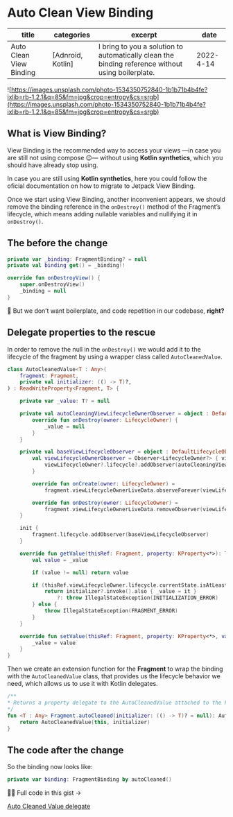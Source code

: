 # Auto Clean View Binding

| title | categories | excerpt | date |
| --- | --- | --- | --- |
| Auto Clean View Binding | [Adnroid, Kotlin] | I bring to you a solution to automatically clean  the binding reference without using boilerplate. | 2022-4-14 |

![https://images.unsplash.com/photo-1534350752840-1b1b71b4b4fe?ixlib=rb-1.2.1&q=85&fm=jpg&crop=entropy&cs=srgb](https://images.unsplash.com/photo-1534350752840-1b1b71b4b4fe?ixlib=rb-1.2.1&q=85&fm=jpg&crop=entropy&cs=srgb)

## What is View Binding?

View Binding is the recommended way to access your views —in case you are still not using compose 😉— without using **Kotlin synthetics**, which you should have already stop using.

In case you are still using **Kotlin synthetics**, here you could follow the oficial documentation on how to migrate to Jetpack View Binding.

[](https://developer.android.com/topic/libraries/view-binding/migration)

Once we start using View Binding, another inconvenient appears, we should remove the binding reference in the `onDestroy()` method of the Fragment’s lifecycle,  which means adding nullable variables and nullifying it in `onDestroy()`.

## The before the change

```kotlin
private var _binding: FragmentBinding? = null
private val binding get() = _binding!!

override fun onDestroyView() {
    super.onDestroyView()
    _binding = null
}
```

🤔 But we don’t want boilerplate, and code repetition in our codebase, **right?**

## Delegate properties to the rescue

In order to remove the null in the `onDestroy()` we would add it to the lifecycle of the fragment by using a wrapper class called `AutoCleanedValue`.

```kotlin
class AutoCleanedValue<T : Any>(
    fragment: Fragment,
    private val initializer: (() -> T)?,
) : ReadWriteProperty<Fragment, T> {

    private var _value: T? = null

    private val autoCleaningViewLifecycleOwnerObserver = object : DefaultLifecycleObserver {
        override fun onDestroy(owner: LifecycleOwner) {
            _value = null
        }
    }

    private val baseViewLifecycleObserver = object : DefaultLifecycleObserver {
        val viewLifecycleOwnerObserver = Observer<LifecycleOwner?> { viewLifecycleOwner ->
            viewLifecycleOwner?.lifecycle?.addObserver(autoCleaningViewLifecycleOwnerObserver)
        }

        override fun onCreate(owner: LifecycleOwner) =
            fragment.viewLifecycleOwnerLiveData.observeForever(viewLifecycleOwnerObserver)

        override fun onDestroy(owner: LifecycleOwner) =
            fragment.viewLifecycleOwnerLiveData.removeObserver(viewLifecycleOwnerObserver)
    }

    init {
        fragment.lifecycle.addObserver(baseViewLifecycleObserver)
    }

    override fun getValue(thisRef: Fragment, property: KProperty<*>): T {
        val value = _value

        if (value != null) return value

        if (thisRef.viewLifecycleOwner.lifecycle.currentState.isAtLeast(INITIALIZED)) {
            return initializer?.invoke().also { _value = it }
                ?: throw IllegalStateException(INITIALIZATION_ERROR)
        } else {
            throw IllegalStateException(FRAGMENT_ERROR)
        }
    }

    override fun setValue(thisRef: Fragment, property: KProperty<*>, value: T) {
        _value = value
    }
}
```

Then we create an extension function for the **Fragment** to wrap the binding with the `AutoCleanedValue` class, that provides us the lifecycle behavior we need, which allows us to use it with Kotlin delegates.

```kotlin
/**
* Returns a property delegate to the AutoCleanedValue attached to the Fragment Lifecycle
*/
fun <T : Any> Fragment.autoCleaned(initializer: (() -> T)? = null): AutoCleanedValue<T> {
    return AutoCleanedValue(this, initializer)
}
```

## The code after the change

So the binding now looks like:

```kotlin
private var binding: FragmentBinding by autoCleaned()
```

<aside>
👨‍💻 Full code in this gist →

[Auto Cleaned Value delegate](https://gist.github.com/Kuruchy/270fe8f0ba6e1937ec9c291912eb8d7e)

</aside>